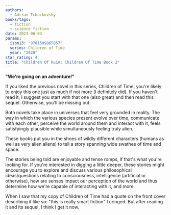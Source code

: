 ```yaml
---
authors:
  - Adrian Tchaikovsky
books/tags:
  - fiction
  - science fiction
date: 2023-06-03
params:
  isbn13: "9781509865857"
  series: Children of Time
  year: "2020"
star_rating: 4
title: "Children Of Ruin: Children Of Time Book 2"
---
```


**"We're going on an adventure!"**

If you liked the previous novel in this series, Children of Time, you're likely
to enjoy this one just as much if not more (I definitely did). If you haven't
read it, I suggest you start with that one (also great) and then read this
sequel. Otherwise, you'll be missing out.

<!--more-->

Both novels take place in universes that feel very grounded in reality. The way
in which the various species present evolve over time, communicate with each
other, perceive the world around them and interact with it, feels satisfyingly
plausible while simultaneously feeling truly alien.

These books put you in the shoes of wildly different characters (humans as well
as very alien aliens) to tell a story spanning wide swathes of time and space.

The stories being told are enjoyable and tense romps, if that's what you're
looking for. If you're interested in digging a little deeper, these stories
might encourage you to explore and discuss various philosophical ideas/questions
relating to consciousness, intelligence (artificial or otherwise), how are
senses impact our perception of the world and thus determine how we're capable
of interacting with it, and more.

When I saw that my copy of Children of Time had a quote on the front cover
describing it like so: "this is really smart fiction" I cringed. But after
reading it and its sequel, I think I get it now.
